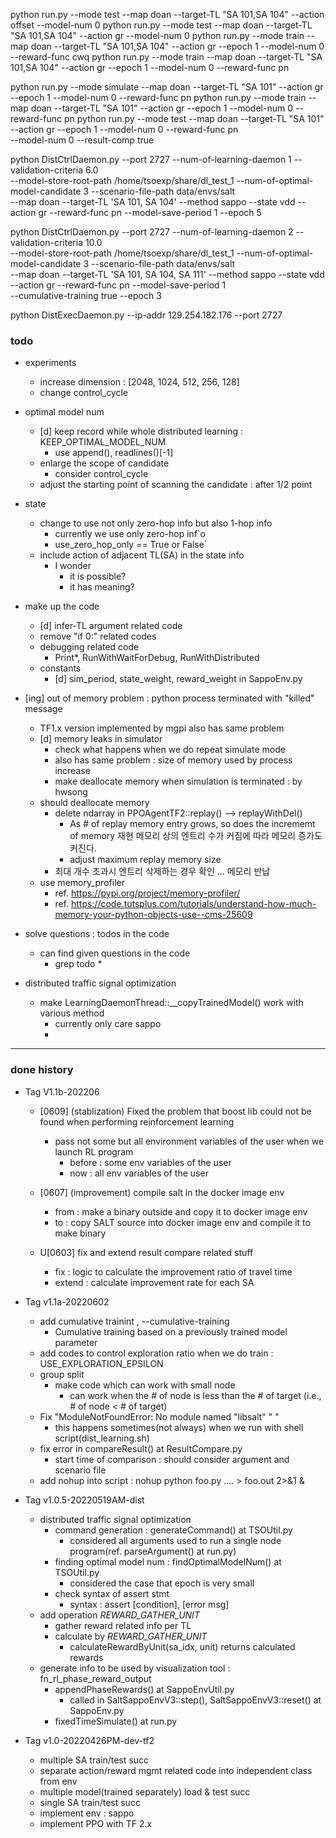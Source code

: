 

python run.py --mode test --map doan --target-TL "SA 101,SA 104"  --action offset --model-num 0
python run.py --mode test --map doan --target-TL "SA 101,SA 104"  --action gr --model-num 0
python run.py --mode train --map doan --target-TL "SA 101,SA 104" --action gr --epoch 1 --model-num 0 --reward-func cwq
python run.py --mode train --map doan --target-TL "SA 101,SA 104" --action gr --epoch 1 --model-num 0 --reward-func pn

python run.py --mode simulate --map doan --target-TL "SA 101" --action gr --epoch 1 --model-num 0 --reward-func pn
python run.py --mode train --map doan --target-TL "SA 101" --action gr --epoch 1 --model-num 0 --reward-func pn
python run.py --mode test --map doan --target-TL "SA 101" --action gr --epoch 1 --model-num 0 --reward-func pn \
              --model-num 0 --result-comp true


python DistCtrlDaemon.py --port 2727 --num-of-learning-daemon 1 --validation-criteria 6.0 \
          --model-store-root-path /home/tsoexp/share/dl_test_1 --num-of-optimal-model-candidate 3 --scenario-file-path data/envs/salt \
          --map doan --target-TL 'SA 101, SA 104' --method sappo --state vdd --action gr --reward-func pn --model-save-period 1 --epoch 5

python DistCtrlDaemon.py --port 2727 --num-of-learning-daemon 2 --validation-criteria 10.0 \
          --model-store-root-path /home/tsoexp/share/dl_test_1 --num-of-optimal-model-candidate 3 --scenario-file-path data/envs/salt \
          --map doan --target-TL 'SA 101, SA 104, SA 111' --method sappo --state vdd --action gr --reward-func pn --model-save-period 1 \
          --cumulative-training true --epoch 3


python DistExecDaemon.py --ip-addr 129.254.182.176 --port 2727


### todo
* experiments
  * increase dimension : [2048, 1024, 512, 256, 128]
  * change control_cycle

* optimal model num
  * [d] keep record while whole distributed learning : KEEP_OPTIMAL_MODEL_NUM
    * use append(), readlines()[-1] 
  * enlarge the scope of candidate
    * consider control_cycle
  * adjust the starting point of scanning the candidate : after 1/2 point

* state
  * change to use not only zero-hop info but also 1-hop info
    * currently we use only zero-hop inf`o
    * use_zero_hop_only == True or False`
  * include action of adjacent TL(SA) in the state info
    * I wonder
      * it is possible?
      * it has meaning?

* make up the code
  * [d] infer-TL argument related code
  * remove "if 0:" related codes
  * debugging related code 
    * Print*, RunWithWaitForDebug, RunWithDistributed
  * constants
    * [d] sim_period, state_weight, reward_weight in SappoEnv.py

* [ing] out of memory problem : python process terminated with "killed" message 
  * TF1.x version implemented by mgpi also has same problem
  * [d] memory leaks in simulator
    * check what happens when we do repeat simulate mode
    * also has same problem : size of memory used by process increase
    * make deallocate memory when simulation is terminated : by hwsong
  * should deallocate memory
    * delete ndarray in PPOAgentTF2::replay() --> replayWithDel()
      * As # of replay memory entry grows, so does the incrememt of memory  재현 메모리 상의 엔트리 수가 커짐에 따라 메모리 증가도 커진다.
      * adjust maximum replay memory size
    * 최대 개수 초과시 엔트리 삭제하는 경우 확인 ... 메모리 반납
  * use memory_profiler
    * ref. https://pypi.org/project/memory-profiler/
    * ref. https://code.tutsplus.com/tutorials/understand-how-much-memory-your-python-objects-use--cms-25609
    
    


* solve questions :  todos in the code
  * can find given questions in the code
    * grep todo *
    
* distributed traffic signal optimization
  * make LearningDaemonThread::__copyTrainedModel() work with various method
    * currently only care sappo
    * 

<hr>
  

### done history
* Tag V1.1b-202206
  * [0609] (stablization) Fixed the problem that boost lib could not be found when performing reinforcement learning
    * pass not some but all environment variables of the user when we launch RL program
      * before : some env variables of the user
      * now : all env variables of the user

  * [0607] (improvement) compile salt in the docker image env
    * from : make a binary outside and copy it to docker image env
    * to : copy SALT source into docker image env and compile it to make binary
    
  * U[0603] fix and extend result compare related stuff
    * fix : logic to calculate the improvement ratio of travel time
    * extend : calculate improvement rate for each SA
  
* Tag v1.1a-20220602
  * add cumulative trainint ,  --cumulative-training 
    * Cumulative training based on a previously trained model parameter
  * add codes to control exploration ratio when we do train : USE_EXPLORATION_EPSILON
  * group split
    * make code which can work with small node
      * can work when the # of node is less than the # of target (i.e., # of node < # of target)
  * Fix "ModuleNotFoundError: No module named "libsalt" " "
    * this happens sometimes(not always) when we run with shell script(dist_learning.sh)
  * fix error in compareResult() at ResultCompare.py
    * start time of comparison : should consider argument and scenario file
  * add nohup into script : nohup python foo.py .... > foo.out 2>&1 &

    
* Tag v1.0.5-20220519AM-dist
  * distributed traffic signal optimization
    * command generation : generateCommand() at TSOUtil.py
      * considered all arguments used to run a single node program(ref. parseArgument() at run.py)
    * finding optimal model num : findOptimalModelNum() at TSOUtil.py
      * considered the case that epoch is very small 
    * check syntax of assert stmt
      * syntax : assert [condition], [error msg]
  * add operation _REWARD_GATHER_UNIT_
    * gather reward related info per TL
    * calculate by _REWARD_GATHER_UNIT_
      * calculateRewardByUnit(sa_idx, unit) returns calculated rewards
  * generate info to be used by visualization tool : fn_rl_phase_reward_output
    * appendPhaseRewards() at SappoEnvUtil.py
      * called in SaltSappoEnvV3::step(), SaltSappoEnvV3::reset() at SappoEnv.py
    * fixedTimeSimulate() at run.py

* Tag v1.0-20220426PM-dev-tf2
  * multiple SA train/test succ
  * separate action/reward mgmt related code into independent class from env
  * multiple model(trained separately) load & test succ
  * single SA train/test succ
  * implement env : sappo
  * implement PPO with TF 2.x

